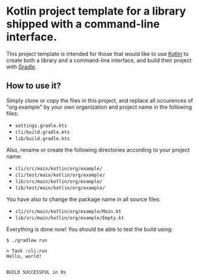 # Kotlin project template for a library shipped with a command-line interface.

This project template is intended for those that would like to use
[Kotlin](https://kotlinlang.org) to create both a library and a
command-line interface,
and build their project with [Gradle](https://gradle.org).

## How to use it?

Simply clone or copy the files in this project,
and replace all occurences of "org.example" by your own organization
and project name in the following files:

* `settings.gradle.kts`
* `cli/build.gradle.kts`
* `lib/build.gradle.kts`

Also, rename or create the following directories according to
your project name:

* `cli/src/main/kotlin/org/example/`
* `cli/test/main/kotlin/org/example/`
* `lib/src/main/kotlin/org/example/`
* `lib/test/main/kotlin/org/example/`

You have also to change the package name in all source files:

* `cli/src/main/kotlin/org/example/Main.kt`
* `lib/src/main/kotlin/org/example/Empty.kt`

Everything is done now! You should be able to test the build using:

```console
$ ./gradlew run

> Task :cli:run
Hello, world!


BUILD SUCCESSFUL in 0s
```
